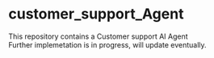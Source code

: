 # customer_support_Agent

This repository contains a Customer support AI Agent
<br>
Further implemetation is in progress, will update eventually.
